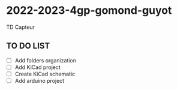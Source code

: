 # 2022-2023-4gp-gomond-guyot

TD Capteur

## TO DO LIST

- [ ] Add folders organization
- [ ] Add KiCad project
- [ ] Create KiCad schematic
- [ ] Add arduino project